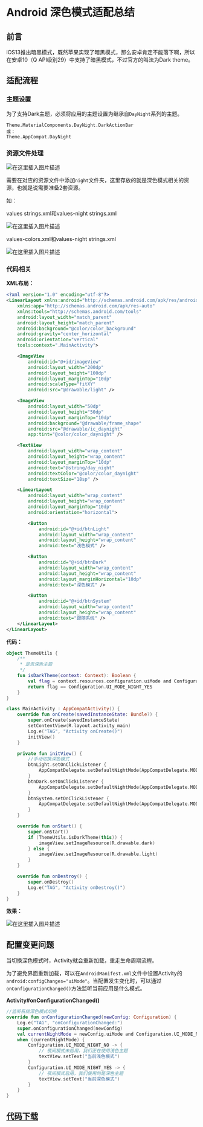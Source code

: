 # Android 深色模式适配总结

## 前言

iOS13推出暗黑模式，既然苹果实现了暗黑模式，那么安卓肯定不能落下啊，所以在安卓10（Q API级别29）中支持了暗黑模式，不过官方的叫法为Dark theme。



## 适配流程

### 主题设置

为了支持Dark主题，必须将应用的主题设置为继承自`DayNight`系列的主题。

```
Theme.MaterialComponents.DayNight.DarkActionBar
或：
Theme.AppCompat.DayNight
```

### 资源文件处理

![在这里插入图片描述](https://img-blog.csdnimg.cn/e0ae91b9e4cb49d6b781c8a04d657d1d.png)

需要在对应的资源文件中添加`night`文件夹，这里存放的就是深色模式相关的资源，也就是说需要准备2套资源。

如：

values strings.xml和values-night strings.xml

![在这里插入图片描述](https://img-blog.csdnimg.cn/6c1b0aa155e745c99891215e011e4fa8.png)

values-colors.xml和values-night strings.xml

![在这里插入图片描述](https://img-blog.csdnimg.cn/11207797dbb84abd86d78e28d81598c4.png)

### 代码相关

**XML布局：**

```xml
<?xml version="1.0" encoding="utf-8"?>
<LinearLayout xmlns:android="http://schemas.android.com/apk/res/android"
    xmlns:app="http://schemas.android.com/apk/res-auto"
    xmlns:tools="http://schemas.android.com/tools"
    android:layout_width="match_parent"
    android:layout_height="match_parent"
    android:background="@color/color_background"
    android:gravity="center_horizontal"
    android:orientation="vertical"
    tools:context=".MainActivity">

    <ImageView
        android:id="@+id/imageView"
        android:layout_width="200dp"
        android:layout_height="100dp"
        android:layout_marginTop="10dp"
        android:scaleType="fitXY"
        android:src="@drawable/light" />

    <ImageView
        android:layout_width="50dp"
        android:layout_height="50dp"
        android:layout_marginTop="10dp"
        android:background="@drawable/frame_shape"
        android:src="@drawable/ic_daynight"
        app:tint="@color/color_daynight" />

    <TextView
        android:layout_width="wrap_content"
        android:layout_height="wrap_content"
        android:layout_marginTop="10dp"
        android:text="@string/day_night"
        android:textColor="@color/color_daynight"
        android:textSize="18sp" />

    <LinearLayout
        android:layout_width="wrap_content"
        android:layout_height="wrap_content"
        android:layout_marginTop="10dp"
        android:orientation="horizontal">

        <Button
            android:id="@+id/btnLight"
            android:layout_width="wrap_content"
            android:layout_height="wrap_content"
            android:text="浅色模式" />

        <Button
            android:id="@+id/btnDark"
            android:layout_width="wrap_content"
            android:layout_height="wrap_content"
            android:layout_marginHorizontal="10dp"
            android:text="深色模式" />

        <Button
            android:id="@+id/btnSystem"
            android:layout_width="wrap_content"
            android:layout_height="wrap_content"
            android:text="跟随系统" />
    </LinearLayout>    
</LinearLayout>
```

**代码：**

```kotlin
object ThemeUtils {
    /**
     * 是否深色主题
     */
    fun isDarkTheme(context: Context): Boolean {
        val flag = context.resources.configuration.uiMode and Configuration.UI_MODE_NIGHT_MASK
        return flag == Configuration.UI_MODE_NIGHT_YES
    }
}
```

```kotlin
class MainActivity : AppCompatActivity() {
    override fun onCreate(savedInstanceState: Bundle?) {
        super.onCreate(savedInstanceState)
        setContentView(R.layout.activity_main)
        Log.e("TAG", "Activity onCreate()")
        initView()
    }

    private fun initView() {
        //手动切换深色模式
        btnLight.setOnClickListener {
            AppCompatDelegate.setDefaultNightMode(AppCompatDelegate.MODE_NIGHT_NO)
        }
        btnDark.setOnClickListener {
            AppCompatDelegate.setDefaultNightMode(AppCompatDelegate.MODE_NIGHT_YES)
        }
        btnSystem.setOnClickListener {
            AppCompatDelegate.setDefaultNightMode(AppCompatDelegate.MODE_NIGHT_FOLLOW_SYSTEM)
        }
    }

    override fun onStart() {
        super.onStart()
        if (ThemeUtils.isDarkTheme(this)) {
            imageView.setImageResource(R.drawable.dark)
        } else {
            imageView.setImageResource(R.drawable.light)
        }
    }

    override fun onDestroy() {
        super.onDestroy()
        Log.e("TAG", "Activity onDestroy()")
    }
}
```

**效果：**

![在这里插入图片描述](https://img-blog.csdnimg.cn/4ea5a7eb6e314441a3ba3803623e00d9.png)



## 配置变更问题

当切换深色模式时，Activity就会重新加载，重走生命周期流程。

为了避免界面重新加载，可以在`AndroidManifest.xml`文件中设置Activity的`android:configChanges="uiMode"`。当配置发生变化时，可以通过`onConfigurationChanged()`方法监听当前应用是什么模式。

**Activity#onConfigurationChanged()**

```kotlin
//监听系统深色模式切换
override fun onConfigurationChanged(newConfig: Configuration) {
    Log.e("TAG", "onConfigurationChanged:")
    super.onConfigurationChanged(newConfig)
    val currentNightMode = newConfig.uiMode and Configuration.UI_MODE_NIGHT_MASK
    when (currentNightMode) {
        Configuration.UI_MODE_NIGHT_NO -> {
            // 夜间模式未启用，我们正在使用浅色主题
            textView.setText("当前浅色模式")
        }
        Configuration.UI_MODE_NIGHT_YES -> {
            // 夜间模式启用，我们使用的是深色主题
            textView.setText("当前深色模式")
        }
    }
}
```



## [代码下载](https://github.com/xiangxiongfly/AndroidDayNight)

